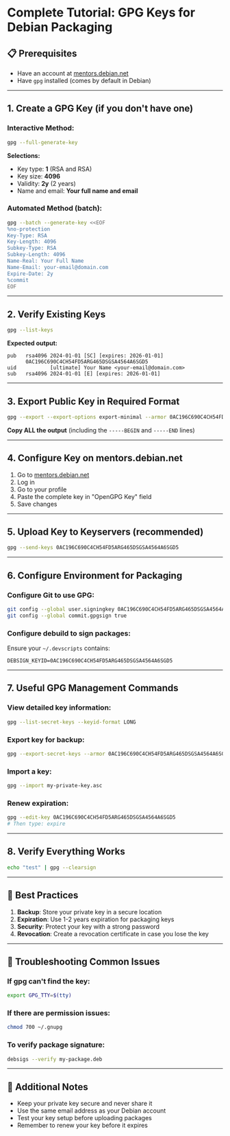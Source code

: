 # Complete Tutorial: GPG Keys for Debian Packaging

## 📋 Prerequisites
- Have an account at [mentors.debian.net](https://mentors.debian.net)
- Have `gpg` installed (comes by default in Debian)

---

## 1. **Create a GPG Key (if you don't have one)**

### Interactive Method:
```bash
gpg --full-generate-key
```
**Selections:**
- Key type: **1** (RSA and RSA)
- Key size: **4096**
- Validity: **2y** (2 years)
- Name and email: **Your full name and email**

### Automated Method (batch):
```bash
gpg --batch --generate-key <<EOF
%no-protection
Key-Type: RSA
Key-Length: 4096
Subkey-Type: RSA
Subkey-Length: 4096
Name-Real: Your Full Name
Name-Email: your-email@domain.com
Expire-Date: 2y
%commit
EOF
```

---

## 2. **Verify Existing Keys**

```bash
gpg --list-keys
```
**Expected output:**
```
pub   rsa4096 2024-01-01 [SC] [expires: 2026-01-01]
      0AC196C690C4CH54FD5ARG465DSGSA4564A6SGD5
uid           [ultimate] Your Name <your-email@domain.com>
sub   rsa4096 2024-01-01 [E] [expires: 2026-01-01]
```

---

## 3. **Export Public Key in Required Format**

```bash
gpg --export --export-options export-minimal --armor 0AC196C690C4CH54FD5ARG465DSGSA4564A6SGD5
```

**Copy ALL the output** (including the `-----BEGIN` and `-----END` lines)

---

## 4. **Configure Key on mentors.debian.net**

1. Go to [mentors.debian.net](https://mentors.debian.net)
2. Log in
3. Go to your profile
4. Paste the complete key in "OpenGPG Key" field
5. Save changes

---

## 5. **Upload Key to Keyservers (recommended)**

```bash
gpg --send-keys 0AC196C690C4CH54FD5ARG465DSGSA4564A6SGD5
```

---

## 6. **Configure Environment for Packaging**

### Configure Git to use GPG:
```bash
git config --global user.signingkey 0AC196C690C4CH54FD5ARG465DSGSA4564A6SGD5
git config --global commit.gpgsign true
```

### Configure debuild to sign packages:
Ensure your `~/.devscripts` contains:
```
DEBSIGN_KEYID=0AC196C690C4CH54FD5ARG465DSGSA4564A6SGD5
```

---

## 7. **Useful GPG Management Commands**

### View detailed key information:
```bash
gpg --list-secret-keys --keyid-format LONG
```

### Export key for backup:
```bash
gpg --export-secret-keys --armor 0AC196C690C4CH54FD5ARG465DSGSA4564A6SGD5 > my-private-key.asc
```

### Import a key:
```bash
gpg --import my-private-key.asc
```

### Renew expiration:
```bash
gpg --edit-key 0AC196C690C4CH54FD5ARG465DSGSA4564A6SGD5
# Then type: expire
```

---

## 8. **Verify Everything Works**

```bash
echo "test" | gpg --clearsign
```

---

## 🚨 **Best Practices**

1. **Backup**: Store your private key in a secure location
2. **Expiration**: Use 1-2 years expiration for packaging keys
3. **Security**: Protect your key with a strong password
4. **Revocation**: Create a revocation certificate in case you lose the key

---

## 🔧 **Troubleshooting Common Issues**

### If gpg can't find the key:
```bash
export GPG_TTY=$(tty)
```

### If there are permission issues:
```bash
chmod 700 ~/.gnupg
```

### To verify package signature:
```bash
debsigs --verify my-package.deb
```

---

## 📝 **Additional Notes**

- Keep your private key secure and never share it
- Use the same email address as your Debian account
- Test your key setup before uploading packages
- Remember to renew your key before it expires

